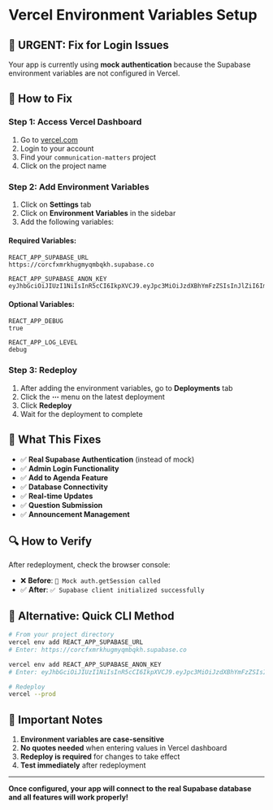 # Vercel Environment Variables Setup

## 🚨 URGENT: Fix for Login Issues

Your app is currently using **mock authentication** because the Supabase environment variables are not configured in Vercel.

## 🔧 How to Fix

### Step 1: Access Vercel Dashboard
1. Go to [vercel.com](https://vercel.com)
2. Login to your account
3. Find your `communication-matters` project
4. Click on the project name

### Step 2: Add Environment Variables
1. Click on **Settings** tab
2. Click on **Environment Variables** in the sidebar
3. Add the following variables:

#### Required Variables:
```
REACT_APP_SUPABASE_URL
https://corcfxmrkhugmyqmbqkh.supabase.co
```

```
REACT_APP_SUPABASE_ANON_KEY
eyJhbGciOiJIUzI1NiIsInR5cCI6IkpXVCJ9.eyJpc3MiOiJzdXBhYmFzZSIsInJlZiI6ImNvcmNmeG1ya2h1Z215cW1icWtoIiwicm9sZSI6ImFub24iLCJpYXQiOjE3NTE0NTEzMzQsImV4cCI6MjA2NzAyNzMzNH0.XIXjMDS14P5s8NSdNmr9QgZvBedt7ST_aFXoai5erCE
```

#### Optional Variables:
```
REACT_APP_DEBUG
true
```

```
REACT_APP_LOG_LEVEL
debug
```

### Step 3: Redeploy
1. After adding the environment variables, go to **Deployments** tab
2. Click the **⋯** menu on the latest deployment
3. Click **Redeploy**
4. Wait for the deployment to complete

## 🎯 What This Fixes

- ✅ **Real Supabase Authentication** (instead of mock)
- ✅ **Admin Login Functionality**
- ✅ **Add to Agenda Feature**
- ✅ **Database Connectivity**
- ✅ **Real-time Updates**
- ✅ **Question Submission**
- ✅ **Announcement Management**

## 🔍 How to Verify

After redeployment, check the browser console:
- ❌ **Before**: `🔧 Mock auth.getSession called`
- ✅ **After**: `✅ Supabase client initialized successfully`

## 📱 Alternative: Quick CLI Method

```bash
# From your project directory
vercel env add REACT_APP_SUPABASE_URL
# Enter: https://corcfxmrkhugmyqmbqkh.supabase.co

vercel env add REACT_APP_SUPABASE_ANON_KEY
# Enter: eyJhbGciOiJIUzI1NiIsInR5cCI6IkpXVCJ9.eyJpc3MiOiJzdXBhYmFzZSIsInJlZiI6ImNvcmNmeG1ya2h1Z215cW1icWtoIiwicm9sZSI6ImFub24iLCJpYXQiOjE3NTE0NTEzMzQsImV4cCI6MjA2NzAyNzMzNH0.XIXjMDS14P5s8NSdNmr9QgZvBedt7ST_aFXoai5erCE

# Redeploy
vercel --prod
```

## 🚨 Important Notes

1. **Environment variables are case-sensitive**
2. **No quotes needed** when entering values in Vercel dashboard
3. **Redeploy is required** for changes to take effect
4. **Test immediately** after redeployment

---

**Once configured, your app will connect to the real Supabase database and all features will work properly!**